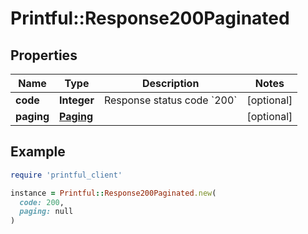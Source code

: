 # Printful::Response200Paginated

## Properties

| Name | Type | Description | Notes |
| ---- | ---- | ----------- | ----- |
| **code** | **Integer** | Response status code &#x60;200&#x60; | [optional] |
| **paging** | [**Paging**](Paging.md) |  | [optional] |

## Example

```ruby
require 'printful_client'

instance = Printful::Response200Paginated.new(
  code: 200,
  paging: null
)
```

